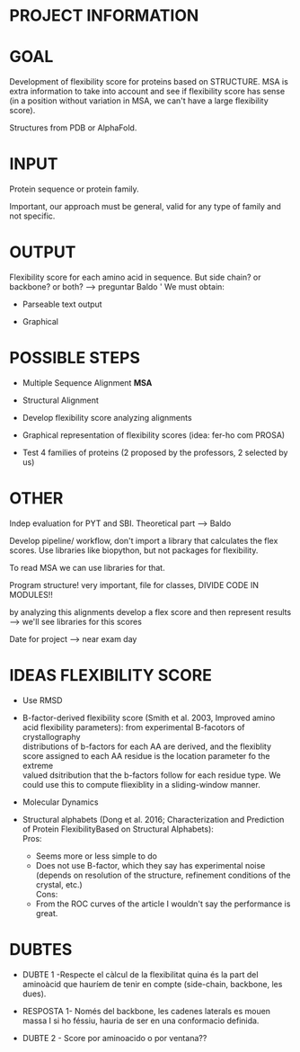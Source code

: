 **PROJECT INFORMATION**
===================================

# GOAL

Development of flexibility score for proteins based on STRUCTURE. MSA is extra information to take into account and see if flexibility score has sense (in a position without variation in MSA, we can't have a large flexibility score).

Structures from PDB or AlphaFold.

# INPUT

Protein sequence or protein family.

Important, our approach must be general, valid for any type of family and not specific.

# OUTPUT

Flexibility score for each amino acid in sequence. But side chain? or backbone? or both? --> preguntar Baldo
'
We must obtain:

* Parseable text output

* Graphical

# POSSIBLE STEPS

* Multiple Sequence Alignment **MSA**

* Structural Alignment

* Develop flexibility score analyzing alignments

* Graphical representation of flexibility scores (idea: fer-ho com PROSA)

* Test 4 families of proteins (2 proposed by the professors, 2 selected by us)

# OTHER

Indep evaluation for PYT and SBI. Theoretical part --> Baldo

Develop pipeline/ workflow, don't import  a library that calculates the flex scores. Use libraries like biopython, but not packages for flexibility.

To read MSA we can use libraries for that.

Program structure! very important, file for classes, DIVIDE CODE IN MODULES!! 


by analyzing this alignments develop a flex score and then represent results --> we'll see libraries for this scores

Date for project --> near exam day

# IDEAS FLEXIBILITY SCORE

* Use RMSD

* B-factor-derived flexibility score (Smith et al. 2003, Improved amino acid flexibility parameters): from experimental B-facotors of crystallography  
distributions of b-factors for each AA are derived, and the flexiblity score assigned to each AA residue is the location parameter fo the extreme  
valued dsitribution that the b-factors follow for each residue type. We could use this to compute fliexiblity in a sliding-window manner.

* Molecular Dynamics

* Structural alphabets (Dong et al. 2016; Characterization and Prediction of Protein FlexibilityBased on Structural Alphabets):  
Pros:
    - Seems more or less simple to do
    - Does not use B-factor, which they say has experimental noise (depends on resolution of the structure, refinement conditions of the crystal, etc.)  
Cons:
    - From the ROC curves of the article I wouldn't say the performance is great.

# DUBTES

* DUBTE 1 -Respecte el càlcul de la flexibilitat quina és la part del aminoàcid que hauríem de tenir en compte (side-chain, backbone, les dues). 

* RESPOSTA 1- Només del backbone, les cadenes laterals es mouen massa I si ho féssiu, hauria de ser  en una conformacio definida.

* DUBTE 2 - Score por aminoacido o por ventana?? 
